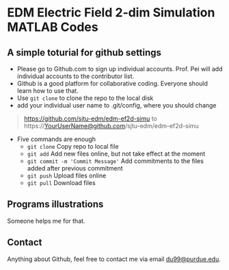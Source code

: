 # EDM Electric Field 2-dim Simulation MATLAB Codes

## A simple toturial for github settings
- Please go to Github.com to sign up individual accounts. Prof. Pei will add individual accounts to the contributor list.
- Github is a good platform for collaborative coding. Everyone should learn how to use that.
- Use `git clone` to clone the repo to the local disk
- add your individual user name to .git/config, where you should change
> https://github.com/sjtu-edm/edm-ef2d-simu
to
> https://YourUserName@github.com/sjtu-edm/edm-ef2d-simu
- Five commands are enough
	- `git clone`
	Copy repo to local file
	- `git add`
	Add new files online, but not take effect at the moment
	- `git commit -m 'Commit Message'`
	Add commitments to the files added after previous commitment
	- `git push`
	Upload files online
	- `git pull`
	Download files

## Programs illustrations
Someone helps me for that.

## Contact
Anything about Github, feel free to contact me via email du99@purdue.edu.
